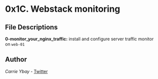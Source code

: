 # 0x1C. Webstack monitoring

## File Descriptions
**0-monitor_your_nginx_traffic:** install and configure server traffic monitor on `web-01`

## Author
*Carrie Ybay* - [Twitter](http://twitter.com/hicarrie_)